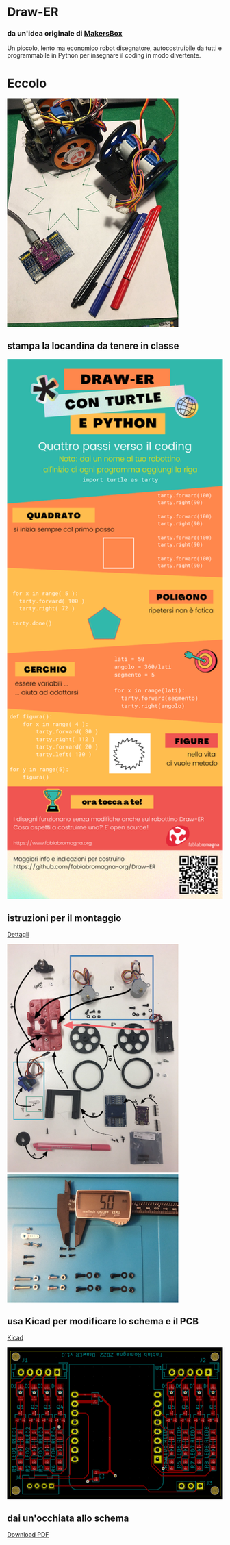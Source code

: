 # Draw-ER
### da un'idea originale di [MakersBox](https://www.instructables.com/Arduino-Drawing-Robot/)
Un piccolo, lento ma economico robot disegnatore, autocostruibile da tutti e programmabile in Python per insegnare il coding in modo divertente.

# Eccolo
<img src="Draw-ER.jpg" alt="Draw-ER" width="400"/>

## stampa la locandina da tenere in classe
<img src="Infografica.png" alt="Locandina" width="600"/>

## istruzioni per il montaggio

<a href="https://cutt.ly/montaggio-Draw-ER">Dettagli</a>

<img src="Componenti.png" alt="Componenti" width="400"/>
<img src="FotoViti.png" alt="Viti" width="400"/>


## usa Kicad per modificare lo schema e il PCB

<a href="https://github.com/fablabromagna-org/Draw-ER/tree/master/File%20Kicad">Kicad</a>

<img src="Draw-ER-pcb.png" alt="PCB" width="600"/>



## dai un'occhiata allo schema
<a href="Schematic.pdf">Download PDF</a>
